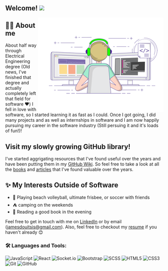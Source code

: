 <h2> Welcome! <img src="https://github.com/souvikguria98/souvikguria98/blob/master/Hi.gif" width="25"></h2>
<img align="right" alt="GIF" src="https://raw.githubusercontent.com/devSouvik/devSouvik/master/gif3.gif" width="400"/>

## 👨‍💻 About me

About half way through Electrical Engineering degree (Old news, I've finished that degree and actually completely left that field for software ❤️) I fell in love with software, so I started learning it as fast as I could. Once I got going, I did many projects and as well as internships in software and I am now happily pursuing my career in the software industry (Still persuing it and it's loads of fun!)!

## Visit my slowly growing GitHub library! 

I've started aggrigating resources that I've found useful over the years and have been putting them in my [GitHub Wiki](https://github.com/jdouitsis/jdouitsis/wiki). So feel free to take a look at all the [books](https://github.com/jdouitsis/jdouitsis/wiki/Books) and [articles](https://github.com/jdouitsis/jdouitsis/wiki/Articles) that I've found valuable over the years.

## ✨ My Interests Outside of Software

- 🏐 Playing beach volleyball, ultimate frisbee, or soccer with friends
- ⛺️ camping on the weekends
- 📖 Reading a good book in the evening

Feel free to get in touch with me on [LinkedIn](https://www.linkedin.com/in/jamesdouitsis/) or by email ([jamesdouitsis@gmail.com](mailto:jamesdouitsis@gmail.com)). Also, feel free to checkout my [resume](https://github.com/jdouitsis/jdouitsis/blob/main/James%20Douitsis%20Resume.pdf) if you haven't already 😊 

### 🛠️ Languages and Tools:

![JavaScript](https://img.shields.io/badge/-JavaScript-black?style=flat-square&logo=javascript)
![React](https://img.shields.io/badge/-React-black?style=flat-square&logo=react)
![Socket.io](https://img.shields.io/badge/-Socket-black?style=flat-square&logo=socket.io)
![Bootstrap](https://img.shields.io/badge/-Bootstrap-black?style=flat-square&logo=bootstrap)
![SCSS](https://img.shields.io/badge/-SCSS-black?style=flat-square&logo=SASS)
![HTML5](https://img.shields.io/badge/-HTML5-black?style=flat-square&logo=html5&logoColor=white)
![CSS3](https://img.shields.io/badge/-CSS3-black?style=flat-square&logo=css3)
![Git](https://img.shields.io/badge/-Git-black?style=flat-square&logo=git)
![GitHub](https://img.shields.io/badge/-GitHub-black?style=flat-square&logo=github)

<!--
**jdouitsis/jdouitsis** is a ✨ _special_ ✨ repository because its `README.md` (this file) appears on your GitHub profile.

Here are some ideas to get you started:

- 🔭 I’m currently working on ...
- 🌱 I’m currently learning ...
- 👯 I’m looking to collaborate on ...
- 🤔 I’m looking for help with ...
- 💬 Ask me about ...
- 📫 How to reach me: ...
- 😄 Pronouns: ...
- ⚡ Fun fact: ...
-->
